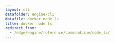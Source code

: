 ```yaml
---
layout: cli
datafolder: engine-cli
datafile: docker_node_ls
title: docker node ls
redirect_from:
  - /edge/engine/reference/commandline/node_ls/
---
```

<!--
This page is automatically generated from Docker's source code. If you want to
suggest a change to the text that appears here, open a ticket or pull request
in the source repository on GitHub:

https://github.com/docker/cli
-->
